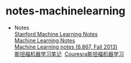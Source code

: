 # notes-machinelearning
* Notes  
  [Stanford Machine Learning Notes](http://www.holehouse.org/mlclass/)  
  [Machine Learning Notes](http://blog.csdn.net/v5wcm/article/details/50589199)  
  [Machine Learning notes (6.867, Fall 2013)](http://people.csail.mit.edu/alinush/6.867-fall-2013/machine-learning.html)  
  [斯坦福机器学习笔记](https://yoyoyohamapi.gitbooks.io/mit-ml/content/)
  [Couresra斯坦福机器学习](https://www.coursera.org/learn/machine-learning/home/welcome)
